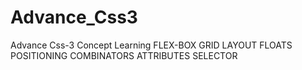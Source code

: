 # Advance_Css3
Advance Css-3 Concept Learning
FLEX-BOX
GRID LAYOUT
FLOATS
POSITIONING
COMBINATORS
ATTRIBUTES SELECTOR


